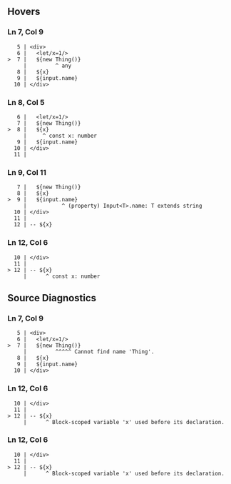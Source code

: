 ## Hovers
### Ln 7, Col 9
```marko
   5 | <div>
   6 |   <let/x=1/>
>  7 |   ${new Thing()}
     |         ^ any
   8 |   ${x}
   9 |   ${input.name}
  10 | </div>
```

### Ln 8, Col 5
```marko
   6 |   <let/x=1/>
   7 |   ${new Thing()}
>  8 |   ${x}
     |     ^ const x: number
   9 |   ${input.name}
  10 | </div>
  11 |
```

### Ln 9, Col 11
```marko
   7 |   ${new Thing()}
   8 |   ${x}
>  9 |   ${input.name}
     |           ^ (property) Input<T>.name: T extends string
  10 | </div>
  11 |
  12 | -- ${x}
```

### Ln 12, Col 6
```marko
  10 | </div>
  11 |
> 12 | -- ${x}
     |      ^ const x: number
```

## Source Diagnostics
### Ln 7, Col 9
```marko
   5 | <div>
   6 |   <let/x=1/>
>  7 |   ${new Thing()}
     |         ^^^^^ Cannot find name 'Thing'.
   8 |   ${x}
   9 |   ${input.name}
  10 | </div>
```

### Ln 12, Col 6
```marko
  10 | </div>
  11 |
> 12 | -- ${x}
     |      ^ Block-scoped variable 'x' used before its declaration.
```

### Ln 12, Col 6
```marko
  10 | </div>
  11 |
> 12 | -- ${x}
     |      ^ Block-scoped variable 'x' used before its declaration.
```

